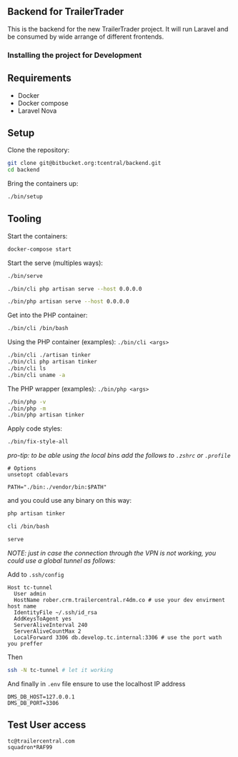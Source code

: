 ## Backend for TrailerTrader

This is the backend for the new TrailerTrader project. It will run Laravel and be consumed by wide arrange of different frontends.

### Installing the project for Development

Requirements
--------------------------------------
- Docker
- Docker compose
- Laravel Nova

Setup
--------------------------------------
Clone the repository:

```bash
git clone git@bitbucket.org:tcentral/backend.git
cd backend
```

Bring the containers up:

```bash
./bin/setup
```

Tooling
--------------------------------------

Start the containers:

```bash
docker-compose start
```

Start the serve (multiples ways):

```bash
./bin/serve
```
```bash
./bin/cli php artisan serve --host 0.0.0.0
```
```bash
./bin/php artisan serve --host 0.0.0.0
```

Get into the PHP container:

```bash
./bin/cli /bin/bash
```

Using the PHP container (examples): `./bin/cli <args>`

```bash
./bin/cli ./artisan tinker
./bin/cli php artisan tinker
./bin/cli ls
./bin/cli uname -a
```

The PHP wrapper (examples): `./bin/php <args>`

```bash
./bin/php -v
./bin/php -m
./bin/php artisan tinker
```

Apply code styles:

```bash
./bin/fix-style-all
```

*pro-tip: to be able using the local bins add the follows to `.zshrc` or `.profile`*

```
# Options
unsetopt cdablevars

PATH="./bin:./vendor/bin:$PATH"
```

and you could use any binary on this way:

```bash
php artisan tinker
```
```bash
cli /bin/bash
```
```bash
serve
```

*NOTE: just in case the connection through the VPN is not working, you could use a global tunnel as follows:*

Add to `.ssh/config`
```
Host tc-tunnel
  User admin
  HostName rober.crm.trailercentral.r4dm.co # use your dev envirment host name
  IdentityFile ~/.ssh/id_rsa
  AddKeysToAgent yes
  ServerAliveInterval 240
  ServerAliveCountMax 2
  LocalForward 3306 db.develop.tc.internal:3306 # use the port wath you preffer 
```
Then
```bash
ssh -N tc-tunnel # let it working
```
And finally in `.env` file ensure to use the localhost IP address
```
DMS_DB_HOST=127.0.0.1
DMS_DB_PORT=3306
```

Test User access
--------------------------------------
```
tc@trailercentral.com
squadron*RAF99
```

